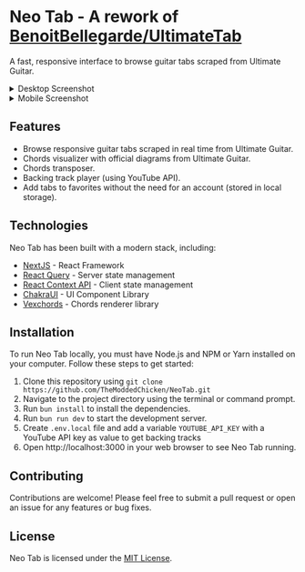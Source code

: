 # Neo Tab - A rework of [BenoitBellegarde/UltimateTab](https://github.com/BenoitBellegarde/UltimateTab)

A fast, responsive interface to browse guitar tabs scraped from Ultimate Guitar.

<details closed>
<summary>Desktop Screenshot</summary>

![Ultimate Tab Screenshot](https://i.ibb.co/RYLXkNc/586shots-so.png)

</details>

<details closed>
<summary>Mobile Screenshot</summary>

![Ultimate Tab Screenshot](https://i.ibb.co/THdSmPK/673shots-so.png)

</details>

## Features

- Browse responsive guitar tabs scraped in real time from Ultimate Guitar.
- Chords visualizer with official diagrams from Ultimate Guitar.
- Chords transposer.
- Backing track player (using YouTube API).
- Add tabs to favorites without the need for an account (stored in local storage).

## Technologies

Neo Tab has been built with a modern stack, including:

- [NextJS](https://nextjs.org/) - React Framework
- [React Query](https://tanstack.com/query/v3/) - Server state management
- [React Context API](https://react.dev/reference/react#context-hooks) - Client state management
- [ChakraUI](https://chakra-ui.com/) - UI Component Library
- [Vexchords](https://github.com/0xfe/vexchords) - Chords renderer library

## Installation

To run Neo Tab locally, you must have Node.js and NPM or Yarn installed on your computer. Follow these steps to get started:

1. Clone this repository using `git clone https://github.com/TheModdedChicken/NeoTab.git`
2. Navigate to the project directory using the terminal or command prompt.
3. Run `bun install` to install the dependencies.
4. Run `bun run dev` to start the development server.
5. Create `.env.local` file and add a variable `YOUTUBE_API_KEY` with a YouTube API key as value to get backing tracks
6. Open http://localhost:3000 in your web browser to see Neo Tab running.

## Contributing

Contributions are welcome! Please feel free to submit a pull request or open an issue for any features or bug fixes.

## License

Neo Tab is licensed under the [MIT License](https://opensource.org/licenses/MIT).
